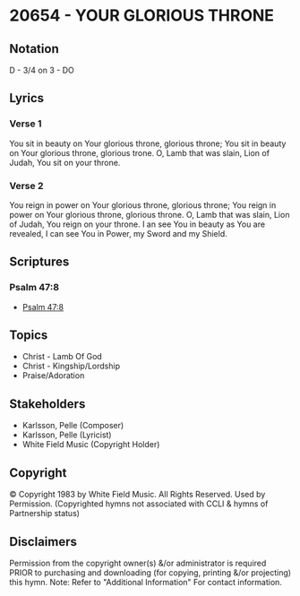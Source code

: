 # 20654 - YOUR GLORIOUS THRONE

## Notation

D - 3/4 on 3 - DO

## Lyrics

### Verse 1

You sit in beauty on Your glorious throne, glorious throne; You sit in beauty on Your glorious throne, glorious trone. O, Lamb that was slain, Lion of Judah, You sit on your throne.

### Verse 2

You reign in power on Your glorious throne, glorious throne; You reign in power on Your glorious throne, glorious throne. O, Lamb that was slain, Lion of Judah, You reign on your throne. I an see You in beauty as You are revealed, I can see You in Power, my Sword and my Shield.


## Scriptures

### Psalm 47:8

- [Psalm 47:8](https://www.biblegateway.com/passage/?search=Psalm%2047%3A8)


## Topics

- Christ - Lamb Of God
- Christ - Kingship/Lordship
- Praise/Adoration

## Stakeholders

- Karlsson, Pelle (Composer)
- Karlsson, Pelle (Lyricist)
- White Field Music (Copyright Holder)

## Copyright

© Copyright 1983 by White Field Music. All Rights Reserved. Used by Permission.
(Copyrighted hymns not associated with CCLI & hymns of Partnership status)

## Disclaimers

Permission from the copyright owner(s) &/or administrator is required PRIOR to purchasing and downloading (for copying, printing &/or projecting) this hymn.
Note: Refer to "Additional Information" For contact information.

